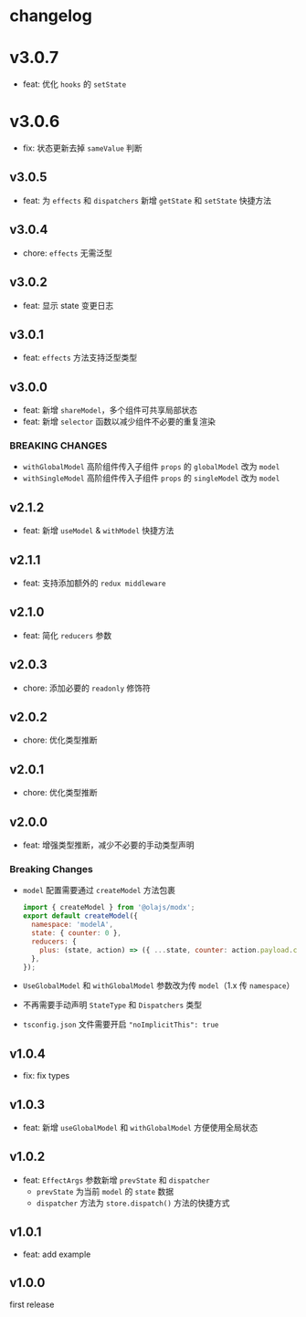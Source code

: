 # changelog

# v3.0.7

- feat: 优化 `hooks` 的 `setState`

# v3.0.6

- fix: 状态更新去掉 `sameValue` 判断

## v3.0.5

- feat: 为 `effects` 和 `dispatchers` 新增 `getState` 和 `setState` 快捷方法

## v3.0.4

- chore: `effects` 无需泛型

## v3.0.2

- feat: 显示 state 变更日志

## v3.0.1

- feat: `effects` 方法支持泛型类型

## v3.0.0

- feat: 新增 `shareModel`，多个组件可共享局部状态
- feat: 新增 `selector` 函数以减少组件不必要的重复渲染

### BREAKING CHANGES

- `withGlobalModel` 高阶组件传入子组件 `props` 的 `globalModel` 改为 `model`
- `withSingleModel` 高阶组件传入子组件 `props` 的 `singleModel` 改为 `model`

## v2.1.2

- feat: 新增 `useModel` & `withModel` 快捷方法

## v2.1.1

- feat: 支持添加额外的 `redux middleware`

## v2.1.0

- feat: 简化 `reducers` 参数

## v2.0.3

- chore: 添加必要的 `readonly` 修饰符

## v2.0.2

- chore: 优化类型推断

## v2.0.1

- chore: 优化类型推断

## v2.0.0

- feat: 增强类型推断，减少不必要的手动类型声明

### Breaking Changes

- `model` 配置需要通过 `createModel` 方法包裹

  ```javascript
  import { createModel } from '@olajs/modx';
  export default createModel({
    namespace: 'modelA',
    state: { counter: 0 },
    reducers: {
      plus: (state, action) => ({ ...state, counter: action.payload.counter }),
    },
  });
  ```

- `UseGlobalModel` 和 `withGlobalModel` 参数改为传 `model`（1.x 传 `namespace`）
- 不再需要手动声明 `StateType` 和 `Dispatchers` 类型
- `tsconfig.json` 文件需要开启 `"noImplicitThis": true`

## v1.0.4

- fix: fix types

## v1.0.3

- feat: 新增 `useGlobalModel` 和 `withGlobalModel` 方便使用全局状态

## v1.0.2

- feat: `EffectArgs` 参数新增 `prevState` 和 `dispatcher`
  - `prevState` 为当前 `model` 的 `state` 数据
  - `dispatcher` 方法为 `store.dispatch()` 方法的快捷方式

## v1.0.1

- feat: add example

## v1.0.0

first release
